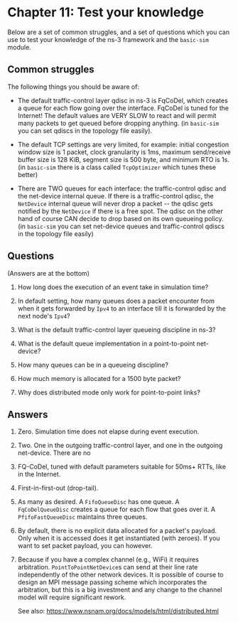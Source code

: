 # Chapter 11: Test your knowledge

Below are a set of common struggles, and a set of questions which you can use to test your knowledge
of the ns-3 framework and the `basic-sim` module.

## Common struggles

The following things you should be aware of:

- The default traffic-control layer qdisc in ns-3 is FqCoDel, which creates a queue for each
  flow going over the interface. FqCoDel is tuned for the Internet! The default values
  are VERY SLOW to react and will permit many packets to get queued before dropping anything.
  (in `basic-sim` you can set qdiscs in the topology file easily).

- The default TCP settings are very limited, for example: initial congestion window 
  size is 1 packet, clock granularity is 1ms, maximum send/receive buffer size is 128 KiB, 
  segment size is 500 byte, and minimum RTO is 1s. (in `basic-sim` there is a class
  called `TcpOptimizer` which tunes these better)
  
- There are TWO queues for each interface: the traffic-control qdisc and the net-device internal queue.
  If there is a traffic-control qdisc, the `NetDevice` internal queue will never drop a packet -- the qdisc
  gets notified by the `NetDevice` if there is a free spot. The qdisc on the other hand of course
  CAN decide to drop based on its own queueing policy. (in `basic-sim` you can set net-device
  queues and traffic-control qdiscs in the topology file easily)

## Questions

(Answers are at the bottom)

1. How long does the execution of an event take in simulation time?

2. In default setting, how many queues does a packet encounter from 
   when it gets forwarded by `Ipv4` to an interface till it is forwarded by the next
   node's `Ipv4`?

3. What is the default traffic-control layer queueing discipline in ns-3?

4. What is the default queue implementation in a point-to-point net-device?

5. How many queues can be in a queueing discipline?

6. How much memory is allocated for a 1500 byte packet?

7. Why does distributed mode only work for point-to-point links?


## Answers

1. Zero. Simulation time does not elapse during event execution.

2. Two. One in the outgoing traffic-control layer, and one in the outgoing net-device.
   There are no 

3. FQ-CoDel, tuned with default parameters suitable for 50ms+ RTTs, like
   in the Internet.
   
4. First-in-first-out (drop-tail).

5. As many as desired. A `FifoQueueDisc` has one queue. A `FqCoDelQueueDisc` creates
   a queue for each flow that goes over it. A `PfifoFastQueueDisc` maintains three queues.
   
6. By default, there is no explicit data allocated for a packet's payload. Only when it is
   accessed does it get instantiated (with zeroes). If you want to set packet payload,
   you can however.
   
7. Because if you have a complex channel (e.g., WiFi) it requires arbitration.
   `PointToPointNetDevice`s can send at their line rate independently of the other
   network devices. It is possible of course to design an MPI message passing scheme
   which incorporates the arbitration, but this is a big investment and any change
   to the channel model will require significant rework.
   
   See also: https://www.nsnam.org/docs/models/html/distributed.html
